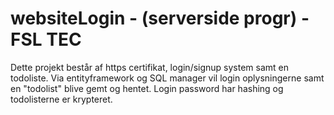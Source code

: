 # websiteLogin - (serverside progr) - FSL TEC

Dette projekt består af https certifikat, login/signup system samt en todoliste.
Via entityframework og SQL manager vil login oplysningerne samt en "todolist" blive gemt og hentet.
Login password har hashing og todolisterne er krypteret.
